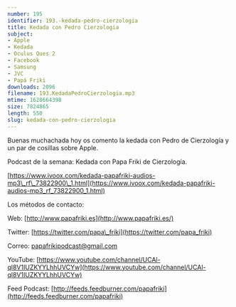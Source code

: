 ```yaml
---
number: 195
identifier: 193.-kedada-pedro-cierzologia
title: Kedada con Pedro Cierzologia
subject:
- Apple
- Kedada
- Oculus Ques 2
- Facebook
- Samsung
- JVC
- Papá Friki
downloads: 2096
filename: 193.KedadaPedroCierzologia.mp3
mtime: 1628664398
size: 7824865
length: 550
slug: kedada-con-pedro-cierzologia
---
```

Buenas muchachada hoy os comento la kedada con Pedro de Cierzología y un par de cosillas sobre Apple.

Podcast de la semana: Kedada con Papa Friki de Cierzología.

[https://www.ivoox.com/kedada-papafriki-audios-mp3\_rf\_73822900\_1.html](https://www.ivoox.com/kedada-papafriki-audios-mp3_rf_73822900_1.html)  

Los métodos de contacto:  

Web: [http://www.papafriki.es](http://www.papafriki.es/)  

Twitter: [https://twitter.com/papa\_friki](https://twitter.com/papa_friki)

Correo: [papafrikipodcast@gmail.com](https://archive.org/details/papafrikipodast@gmail.com)

YouTube: [https://www.youtube.com/channel/UCAl-ql8V1IUZKYYLhhUVCYw](https://www.youtube.com/channel/UCAl-ql8V1IUZKYYLhhUVCYw)  

Feed Podcast: [http://feeds.feedburner.com/papafriki](http://feeds.feedburner.com/papafriki)